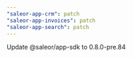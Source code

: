 ```yaml
---
"saleor-app-crm": patch
"saleor-app-invoices": patch
"saleor-app-search": patch
---
```


Update @saleor/app-sdk to 0.8.0-pre.84
